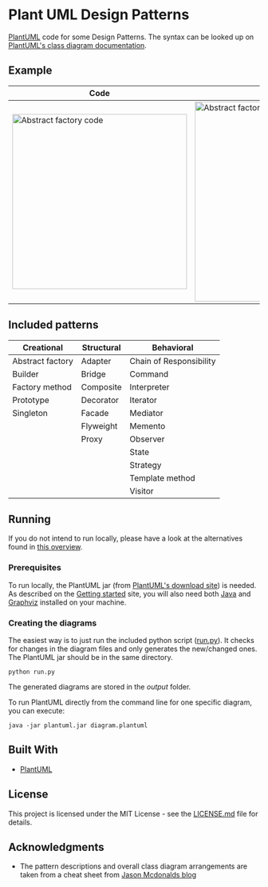 # Plant UML Design Patterns

[PlantUML](http://plantuml.com/index) code for some Design Patterns.
The syntax can be looked up on [PlantUML's class diagram documentation](http://plantuml.com/class-diagram).


## Example
Code | Diagram
--- | ---
<img alt="Abstract factory code" src="https://user-images.githubusercontent.com/9216979/54891016-3b6f4480-4eac-11e9-94ae-111b58f0afcb.png" width="350"> | <img alt="Abstract factory diagram" src="https://user-images.githubusercontent.com/9216979/54890891-b84dee80-4eab-11e9-9cca-7318506eb934.png" width="400">

## Included patterns

| Creational       | Structural | Behavioral              |
| ---------------- | ---------- | ----------------------- |
| Abstract factory | Adapter    | Chain of Responsibility |
| Builder          | Bridge     | Command                 |
| Factory method   | Composite  | Interpreter             |
| Prototype        | Decorator  | Iterator                |
| Singleton        | Facade     | Mediator                |
| &nbsp;           | Flyweight  | Memento                 |
| &nbsp;           | Proxy      | Observer                |
| &nbsp;           | &nbsp;     | State                   |
| &nbsp;           | &nbsp;     | Strategy                |
| &nbsp;           | &nbsp;     | Template method         |
| &nbsp;           | &nbsp;     | Visitor                 |


## Running

If you do not intend to run locally, please have a look at the alternatives found in [this overview](http://plantuml.com/running).

### Prerequisites

To run locally, the PlantUML jar (from [PlantUML's download site](http://plantuml.com/download)) is needed.
As described on the [Getting started](http://plantuml.com/starting) site, you will also need both [Java](https://www.java.com/en/download/) and [Graphviz](https://www.graphviz.org/) installed on your machine.

### Creating the diagrams
The easiest way is to just run the included python script ([run.py](run.py)).
It checks for changes in the diagram files and only generates the new/changed ones.
The PlantUML jar should be in the same directory.

```
python run.py
```

The generated diagrams are stored in the *output* folder.

To run PlantUML directly from the command line for one specific diagram, you can execute:

```
java -jar plantuml.jar diagram.plantuml
```


## Built With

* [PlantUML](http://plantuml.com/)

## License

This project is licensed under the MIT License - see the [LICENSE.md](LICENSE.md) file for details.

## Acknowledgments

* The pattern descriptions and overall class diagram arrangements are taken from a cheat sheet from [Jason Mcdonalds blog](http://www.mcdonaldland.info/2007/11/28/40/)
